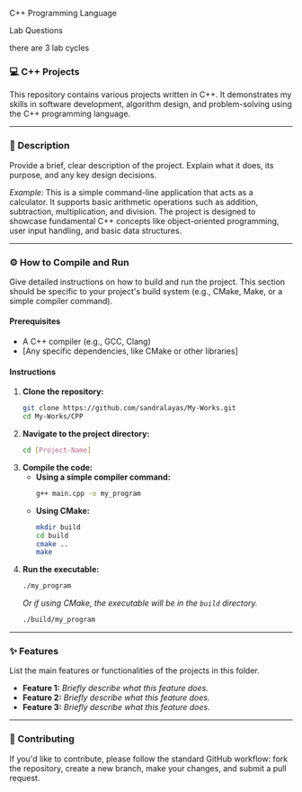 C++ Programming Language 

Lab Questions 

there are 3 lab cycles

### 💻 C++ Projects

This repository contains various projects written in C++. It demonstrates my skills in software development, algorithm design, and problem-solving using the C++ programming language.

-----

### 📝 Description

Provide a brief, clear description of the project. Explain what it does, its purpose, and any key design decisions.

*Example:* This is a simple command-line application that acts as a calculator. It supports basic arithmetic operations such as addition, subtraction, multiplication, and division. The project is designed to showcase fundamental C++ concepts like object-oriented programming, user input handling, and basic data structures.

-----

### ⚙️ How to Compile and Run

Give detailed instructions on how to build and run the project. This section should be specific to your project's build system (e.g., CMake, Make, or a simple compiler command).

#### Prerequisites

  * A C++ compiler (e.g., GCC, Clang)
  * [Any specific dependencies, like CMake or other libraries]

#### Instructions

1.  **Clone the repository:**
    ```bash
    git clone https://github.com/sandralayas/My-Works.git
    cd My-Works/CPP
    ```
2.  **Navigate to the project directory:**
    ```bash
    cd [Project-Name]
    ```
3.  **Compile the code:**
      * **Using a simple compiler command:**
        ```bash
        g++ main.cpp -o my_program
        ```
      * **Using CMake:**
        ```bash
        mkdir build
        cd build
        cmake ..
        make
        ```
4.  **Run the executable:**
    ```bash
    ./my_program
    ```
    *Or if using CMake, the executable will be in the `build` directory.*
    ```bash
    ./build/my_program
    ```

-----

### ✨ Features

List the main features or functionalities of the projects in this folder.

  * **Feature 1:** *Briefly describe what this feature does.*
  * **Feature 2:** *Briefly describe what this feature does.*
  * **Feature 3:** *Briefly describe what this feature does.*

-----

### 🤝 Contributing

If you'd like to contribute, please follow the standard GitHub workflow: fork the repository, create a new branch, make your changes, and submit a pull request.
